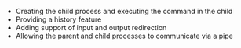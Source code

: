 - Creating the child process and executing the command in the child
- Providing a history feature
- Adding support of input and output redirection
- Allowing the parent and child processes to communicate via a pipe